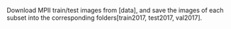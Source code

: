 Download MPII train/test images from [data], and save the images of each subset into the corresponding folders[train2017, test2017, val2017].
